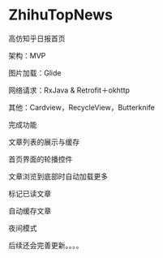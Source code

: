 # ZhihuTopNews
高仿知乎日报首页

架构：MVP

图片加载：Glide

网络请求：RxJava & Retrofit＋okhttp

其他：Cardview，RecycleView，Butterknife


完成功能

文章列表的展示与缓存


首页界面的轮播控件

文章浏览到底部时自动加载更多

标记已读文章

自动缓存文章

夜间模式

后续还会完善更新。。。。


